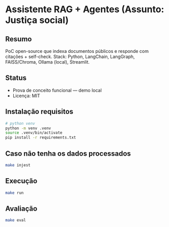 # Assistente RAG + Agentes (Assunto: Justiça social)

Resumo
-------
PoC open-source que indexa documentos públicos e responde com citações + self-check. Stack: Python, LangChain, LangGraph, FAISS/Chroma, Ollama (local), Streamlit.

Status
------
- Prova de conceito funcional — demo local
- Licença: MIT

Instalação requisitos
------------------
```bash
# python venv
python -m venv .venv
source .venv/bin/activate
pip install -r requirements.txt
```
Caso não tenha os dados processados
------------------------------------
```bash
make injest
```
Execução
---------
```bash
make run
```
Avaliação
---------
```bash
make eval
```
